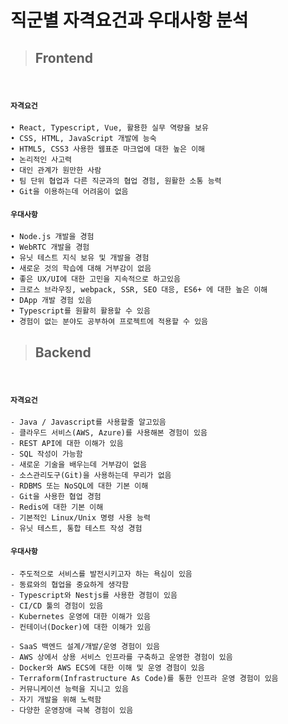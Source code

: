 # **직군별 자격요건과 우대사항 분석**

>## Frontend
<br>

#### `자격요건`

    • React, Typescript, Vue, 활용한 실무 역량을 보유
    • CSS, HTML, JavaScript 개발에 능숙
    • HTML5, CSS3 사용한 웹표준 마크업에 대한 높은 이해
    • 논리적인 사고력
    • 대인 관계가 원만한 사람
    • 팀 단위 협업과 다른 직군과의 협업 경험, 원활한 소통 능력
    • Git을 이용하는데 어려움이 없음

    

#### `우대사항`
    • Node.js 개발을 경험
    • WebRTC 개발을 경험
    • 유닛 테스트 지식 보유 및 개발을 경험
    • 새로운 것의 학습에 대해 거부감이 없음
    • 좋은 UX/UI에 대한 고민을 지속적으로 하고있음
    • 크로스 브라우징, webpack, SSR, SEO 대응, ES6+ 에 대한 높은 이해
    • DApp 개발 경험 있음
    • Typescript를 원활히 활용할 수 있음
    • 경험이 없는 분야도 공부하여 프로젝트에 적용할 수 있음

>## Backend
<br>

#### `자격요건`
    - Java / Javascript를 사용할줄 알고있음
    - 클라우드 서비스(AWS, Azure)를 사용해본 경험이 있음
    - REST API에 대한 이해가 있음
    - SQL 작성이 가능함
    - 새로운 기술을 배우는데 거부감이 없음
    - 소스관리도구(Git)을 사용하는데 무리가 없음
    - RDBMS 또는 NoSQL에 대한 기본 이해
    - Git을 사용한 협업 경험
    - Redis에 대한 기본 이해
    - 기본적인 Linux/Unix 명령 사용 능력
    - 유닛 테스트, 통합 테스트 작성 경험

#### `우대사항`
    - 주도적으로 서비스를 발전시키고자 하는 욕심이 있음
    - 동료와의 협업을 중요하게 생각함
    - Typescript와 Nestjs를 사용한 경험이 있음
    - CI/CD 툴의 경험이 있음
    - Kubernetes 운영에 대한 이해가 있음
    - 컨테이너(Docker)에 대한 이해가 있음

    - SaaS 백엔드 설계/개발/운영 경험이 있음
    - AWS 상에서 상용 서비스 인프라를 구축하고 운영한 경험이 있음
    - Docker와 AWS ECS에 대한 이해 및 운영 경험이 있음
    - Terraform(Infrastructure As Code)를 통한 인프라 운영 경험이 있음
    - 커뮤니케이션 능력을 지니고 있음
    - 자기 개발을 위해 노력함
    - 다양한 운영장애 극복 경험이 있음
